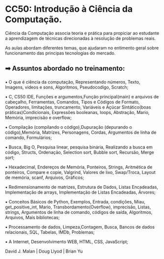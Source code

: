 <h1>CC50: Introdução à Ciência da Computação. </h1>
<p> Ciência da Computação associa teoria e prática para propiciar ao estudante a aprendizagem de técnicas direcionadas à resolução de problemas reais.</p>
<p> As aulas abordam diferentes temas, que ajudaram no entimento geral sobre funcionamento das principas tecnologias do mercado. </p>
 
<h2>➡ Assuntos abordado no treinamento:</h2>	

<h3></h3>
<p>▪ O que é ciência da computação, Representando números, Texto, Imagens, videos e sons, Algoritmos, Pseudocodigo, Scratch;</p>

<p>▪ C, CS50 IDE, Funções e argumentos,Função principal(main) e arquivos de cabeçalho, Ferramentas, Comandos, Tipos e Códigos de Formato, Operadores, limitações, truncamento, Variáveis e Açúcar Sintático(boas práticas)Condicionais, Expressões booleanas, loops, Abstração, Mario, Memória, imprecisão e overflow;</p>

<p>▪ Compilação (compilando o código),Dupuração (depurando o código),Memória, Matrizes, Personagens, Cordas, Argumentos de linha de comando, Formulários;</p>

<p>▪ Busca, Big O, Pesquisa linear, pesquisa binária, Realizando a busca em código, Structs, Ordenação, Selection sort, Bubble sort, Recursão, Merge sort;</p>

<p>▪ Hexadecimal, Endereços de Memória, Ponteiros, Strings, Aritmética de ponteiros, Compare e copie, Valgrind, Valores de lixo, Swap/Troca, Layout de memória, scanf, Arquivos, Gráficos;</p>

<p>▪ Redimensionamento de matrizes, Estrutura de Dados, Listas Encadeadas, Implementação de arrays, Implementação de Listas Encadeadas, Árvores; </p>

<p>▪ Conceitos Básicos de Python, Exemplos, Entrada, condições, Miau, get_positive_int, Mario, Transbordamento(Overflow), imprecisão, Listas, strings, Argumentos de linha de comando, códigos de saída, Algoritmos, Arquivos, Mais bibliotecas;</p>

<p>▪ Processamento de dados, Limpeza,Contagem, Busca, Bancos de dados relacionais, SQL, Tabelas, IMDb, Problemas;</p>

<p>▪ A Internet, Desenvolvimento WEB, HTML, CSS, JavaScript;</p>

<p>David J. Malan | Doug Llyod	| Brian Yu	